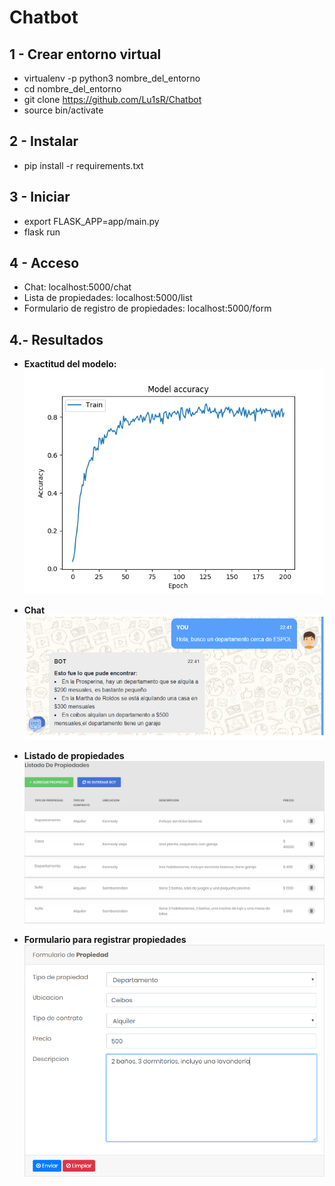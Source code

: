 # Chatbot

1 - Crear entorno virtual
-------------------------------
* virtualenv -p python3 nombre_del_entorno
* cd nombre_del_entorno
* git clone https://github.com/Lu1sR/Chatbot
* source bin/activate

2 - Instalar 
---------------
* pip install -r requirements.txt


3 - Iniciar
---------------
* export FLASK_APP=app/main.py 
* flask run

4 - Acceso
----------------------
* Chat: localhost:5000/chat
* Lista de propiedades: localhost:5000/list
* Formulario de registro de propiedades: localhost:5000/form

4.- Resultados
-----------------------

* **Exactitud del modelo:**
![exactitud](results/accuracy.png)

* **Chat**
![chat](results/chat.png)

* **Listado de propiedades**
![list](results/list.png)

* **Formulario para registrar propiedades**
![form](results/form.png)


